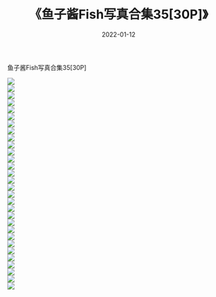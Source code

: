 ﻿---
layout: post
title:  《鱼子酱Fish写真合集35[30P]》
date:   2022-01-12
img: http://img.660000.xyz/Sharelink/性感/2022/鱼子酱Fish写真合集35[30P]/000.jpg
categories: [美女, 清纯, 唯美]
---

鱼子酱Fish写真合集35[30P]

  ![](http://img.660000.xyz/Sharelink/性感/2022/鱼子酱Fish写真合集35[30P]/001.jpg) <br> ![](http://img.660000.xyz/Sharelink/性感/2022/鱼子酱Fish写真合集35[30P]/002.jpg) <br> ![](http://img.660000.xyz/Sharelink/性感/2022/鱼子酱Fish写真合集35[30P]/003.jpg) <br> ![](http://img.660000.xyz/Sharelink/性感/2022/鱼子酱Fish写真合集35[30P]/004.jpg) <br> ![](http://img.660000.xyz/Sharelink/性感/2022/鱼子酱Fish写真合集35[30P]/005.jpg) <br> ![](http://img.660000.xyz/Sharelink/性感/2022/鱼子酱Fish写真合集35[30P]/006.jpg) <br> ![](http://img.660000.xyz/Sharelink/性感/2022/鱼子酱Fish写真合集35[30P]/007.jpg) <br> ![](http://img.660000.xyz/Sharelink/性感/2022/鱼子酱Fish写真合集35[30P]/008.jpg) <br> ![](http://img.660000.xyz/Sharelink/性感/2022/鱼子酱Fish写真合集35[30P]/009.jpg) <br> ![](http://img.660000.xyz/Sharelink/性感/2022/鱼子酱Fish写真合集35[30P]/010.jpg) <br> ![](http://img.660000.xyz/Sharelink/性感/2022/鱼子酱Fish写真合集35[30P]/011.jpg) <br> ![](http://img.660000.xyz/Sharelink/性感/2022/鱼子酱Fish写真合集35[30P]/012.jpg) <br> ![](http://img.660000.xyz/Sharelink/性感/2022/鱼子酱Fish写真合集35[30P]/013.jpg) <br> ![](http://img.660000.xyz/Sharelink/性感/2022/鱼子酱Fish写真合集35[30P]/014.jpg) <br> ![](http://img.660000.xyz/Sharelink/性感/2022/鱼子酱Fish写真合集35[30P]/015.jpg) <br> ![](http://img.660000.xyz/Sharelink/性感/2022/鱼子酱Fish写真合集35[30P]/016.jpg) <br> ![](http://img.660000.xyz/Sharelink/性感/2022/鱼子酱Fish写真合集35[30P]/017.jpg) <br> ![](http://img.660000.xyz/Sharelink/性感/2022/鱼子酱Fish写真合集35[30P]/018.jpg) <br> ![](http://img.660000.xyz/Sharelink/性感/2022/鱼子酱Fish写真合集35[30P]/019.jpg) <br> ![](http://img.660000.xyz/Sharelink/性感/2022/鱼子酱Fish写真合集35[30P]/020.jpg) <br> ![](http://img.660000.xyz/Sharelink/性感/2022/鱼子酱Fish写真合集35[30P]/021.jpg) <br> ![](http://img.660000.xyz/Sharelink/性感/2022/鱼子酱Fish写真合集35[30P]/022.jpg) <br> ![](http://img.660000.xyz/Sharelink/性感/2022/鱼子酱Fish写真合集35[30P]/023.jpg) <br> ![](http://img.660000.xyz/Sharelink/性感/2022/鱼子酱Fish写真合集35[30P]/024.jpg) <br> ![](http://img.660000.xyz/Sharelink/性感/2022/鱼子酱Fish写真合集35[30P]/025.jpg) <br> ![](http://img.660000.xyz/Sharelink/性感/2022/鱼子酱Fish写真合集35[30P]/026.jpg) <br> ![](http://img.660000.xyz/Sharelink/性感/2022/鱼子酱Fish写真合集35[30P]/027.jpg) <br> ![](http://img.660000.xyz/Sharelink/性感/2022/鱼子酱Fish写真合集35[30P]/028.jpg) <br> ![](http://img.660000.xyz/Sharelink/性感/2022/鱼子酱Fish写真合集35[30P]/029.jpg) <br> ![](http://img.660000.xyz/Sharelink/性感/2022/鱼子酱Fish写真合集35[30P]/030.jpg) <br>